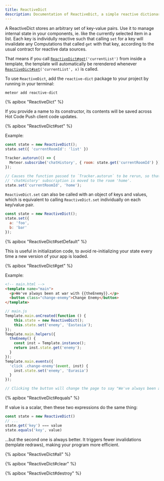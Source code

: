 ```yaml
---
title: ReactiveDict
description: Documentation of ReactiveDict, a simple reactive dictionary package.
---
```


A ReactiveDict stores an arbitrary set of key-value pairs. Use it to manage
internal state in your components, ie. like the currently selected item in a list.
Each key is individully reactive such that calling `set` for a key will 
invalidate any Computations that called `get` with that key, according to the
usual contract for reactive data sources.

That means if you call [`ReactiveDict#get`](#ReactiveDict-get)`('currentList')`
from inside a template, the template will automatically be rerendered
whenever [`ReactiveDict#set`](#ReactiveDict-set)`('currentList', x)` is called.

To use `ReactiveDict`, add the `reactive-dict` package to your project by running
in your terminal:

```bash
meteor add reactive-dict
```

{% apibox "ReactiveDict" %}

If you provide a name to its constructor, its contents will be saved across Hot
Code Push client code updates.

{% apibox "ReactiveDict#set" %}

Example:

```js
const state = new ReactiveDict();
state.set({ 'currentRoomId': 'list' })

Tracker.autorun(() => {
  Meteor.subscribe('chatHistory', { room: state.get('currentRoomId') });
});

// Causes the function passed to `Tracker.autorun` to be rerun, so that the
// 'chatHistory' subscription is moved to the room 'home'.
state.set('currentRoomId', 'home');
```

`ReactiveDict.set` can also be called with an object of keys and values, which is
equivalent to calling `ReactiveDict.set` individually on each key/value pair.

```js
const state = new ReactiveDict();
state.set({
  a: 'foo',
  b: 'bar'
});
```

{% apibox "ReactiveDict#setDefault" %}

This is useful in initialization code, to avoid re-initializing your state
every time a new version of your app is loaded.

{% apibox "ReactiveDict#get" %}

Example:

```html
<!-- main.html -->
<template name="main">
  <p>We've always been at war with {{theEnemy}}.</p>
  <button class="change-enemy">Change Enemy</button>
</template>
```

```js
// main.js
Template.main.onCreated(function () {
    this.state = new ReactiveDict();
    this.state.set('enemy', 'Eastasia');
});
Template.main.helpers({
  theEnemy() {
    const inst = Template.instance();
    return inst.state.get('enemy');
  }
});
Template.main.events({
  'click .change-enemy'(event, inst) {
    inst.state.set('enemy', 'Eurasia')
  }
});

// Clicking the button will change the page to say "We've always been at war with Eurasia"
```

{% apibox "ReactiveDict#equals" %}

If value is a scalar, then these two expressions do the same thing:

```js
const state = new ReactiveDict()
// ... 
state.get('key') === value
state.equals('key', value)
```

...but the second one is always better. It triggers fewer invalidations
(template redraws), making your program more efficient.

{% apibox "ReactiveDict#all" %}

{% apibox "ReactiveDict#clear" %}

{% apibox "ReactiveDict#destroy" %}
